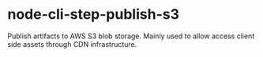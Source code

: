 # node-cli-step-publish-s3
Publish artifacts to AWS S3 blob storage. Mainly used to allow access client side assets through CDN infrastructure.
